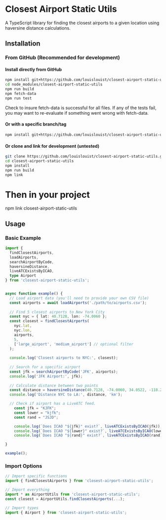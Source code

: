 # Closest Airport Static Utils

A TypeScript library for finding the closest airports to a given location using haversine distance calculations.

## Installation

### From GitHub (Recommended for development)

#### Install directly from GitHub
```bash
npm install git+https://github.com/louislouist/closest-airport-static-utils.git
cd node_modules/closest-airport-static-utils
npm run build
npm fetch-data
npm run test
```
Check to insure fetch-data is successful for all files. 
If any of the tests fail, you may want to re-evaluate if something went wrong with fetch-data.

#### Or with a specific branch/tag
```bash
npm install git+https://github.com/louislouist/closest-airport-static-utils.git#main
```

#### Or clone and link for development (untested)
```bash
git clone https://github.com/louislouist/closest-airport-static-utils.git
cd closest-airport-static-utils
npm install
npm run build
npm link
```

# Then in your project
npm link closest-airport-static-utils

## Usage

### Basic Example

```typescript
import { 
  findClosestAirports, 
  loadAirports, 
  searchAirportByCode,
  haversineDistance,
  liveATCExistsByICAO,
  type Airport 
} from 'closest-airport-static-utils';


async function example() {
  // Load airport data (you'll need to provide your own CSV file)
  const airports = await loadAirports('./path/to/airports.csv');
  
  // Find 5 closest airports to New York City
  const nyc = { lat: 40.7128, lon: -74.0060 };
  const closest = findClosestAirports(
    nyc.lat, 
    nyc.lon, 
    airports, 
    5,
    ['large_airport', 'medium_airport'] // optional filter
  );
  
  console.log('Closest airports to NYC:', closest);
  
  // Search for a specific airport
  const jfk = searchAirportByCode('JFK', airports);
  console.log('JFK Airport:', jfk);
  
  // Calculate distance between two points
  const distance = haversineDistance(40.7128, -74.0060, 34.0522, -118.2437);
  console.log('Distance NYC to LA:', distance, 'km');

  // Check if airport has a LiveATC feed.
	const jfk = "KJFK";
	const lower = "kjfk";
	const rand = "JSJD";

	console.log(`Does ICAO "${jfk}" exist?`, liveATCExistsByICAO(jfk));
	console.log(`Does ICAO "${lower}" exist?`, liveATCExistsByICAO(lower));
	console.log(`Does ICAO "${rand}" exist?`, liveATCExistsByICAO(rand));}

}

example();
```

### Import Options

```typescript
// Import specific functions
import { findClosestAirports } from 'closest-airport-static-utils';

// Import everything
import * as AirportUtils from 'closest-airport-static-utils';
const closest = AirportUtils.findClosestAirports(...);

// Import types
import { Airport } from 'closest-airport-static-utils';
```
